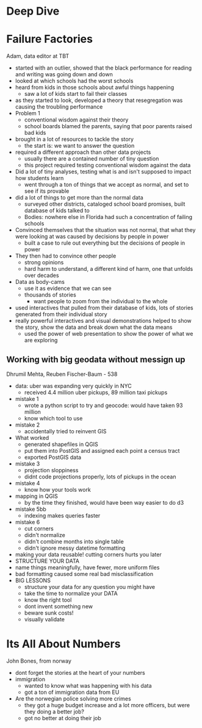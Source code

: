 Deep Dive
=======

# Failure Factories
Adam, data editor at TBT  
* started with an outlier, showed that the black performance for reading and writing was going down and down
* looked at which schools had the worst schools
* heard from kids in those schools about awful things happening
  * saw a lot of kids start to fail their classes
* as they started to look, developed a theory that resegregation was causing the troubling performance
* Problem 1
  * conventional wisdom against their theory
  * school boards blamed the parents, saying that poor parents raised bad kids
* brought in a lot of resources to tackle the story
  * the start is: we want to answer the question
* required a different approach than other data projects
  * usually there are a contained number of tiny question
  * this project required testing conventional wisdom against the data
* Did a lot of tiny analyses, testing what is and isn't supposed to impact how students learn
  * went through a ton of things that we accept as normal, and set to see if its provable
* did a lot of things to get more than the normal data
  * surveyed other districts, cataloged school board promises, built database of kids talked to
  * Bodies: nowhere else in Florida had such a concentration of failing schools
* Convinced themselves that the situation was not normal, that what they were looking at was caused by decisions by people in power
  * built a case to rule out everything but the decisions of people in power
* They then had to convince other people
  * strong opinions
  * hard harm to understand, a different kind of harm, one that unfolds over decades
* Data as body-cams
  * use it as evidence that we can see
  * thousands of stories
    * want people to zoom from the individual to the whole
* used interactives that pulled from their database of kids, lots of stories generated from their individual story
* really powerful interactives and visual demonstrations helped to show the story, show the data and break down what the data means
  * used the power of web presentation to show the power of what we are exploring


## Working with big geodata without messign up
Dhrumil Mehta, Reuben Fischer-Baum - 538
* data: uber was expanding very quickly in NYC
  * received 4.4 million uber pickups, 89 million taxi pickups
* mistake 1
  * wrote a python script to try and geocode: would have taken 93 million
  * know which tool to use
* mistake 2
  * accidentally tried to reinvent GIS
* What worked
  * generated shapefiles in QGIS
  * put them into PostGIS and assigned each point a census tract
  * exported PostGIS data
* mistake 3
  * projection sloppiness
  * didnt code projections properly, lots of pickups in the ocean
* mistake 4
  * know how your tools work
* mapping in QGIS
  * by the time they finished, would have been way easier to do d3
* mistake 5bb
  * indexing makes queries faster
* mistake 6
  * cut corners
  * didn't normalize
  * didn't combine months into single table
  * didn't ignore messy datetime formatting
* making your data reusable! cutting corners hurts you later
* STRUCTURE YOUR DATA
* name things meaningfully, have fewer, more uniform files
* bad formatting caused some real bad misclassification
* BIG LESSONS
  * structure your data for any question you might have
  * take the time to normalize your DATA
  * know the right tool
  * dont invent something new
  * beware sunk costs!
  * visually validate

# Its All About Numbers
John Bones, from norway
* dont forget the stories at the heart of your numbers
* immigration
  * wanted to know what was happening with his data
  * got a ton of immigration data from EU
* Are the norwegian police solving more crimes
  * they got a huge budget increase and a lot more officers, but were they doing a better job?
  * got no better at doing their job
